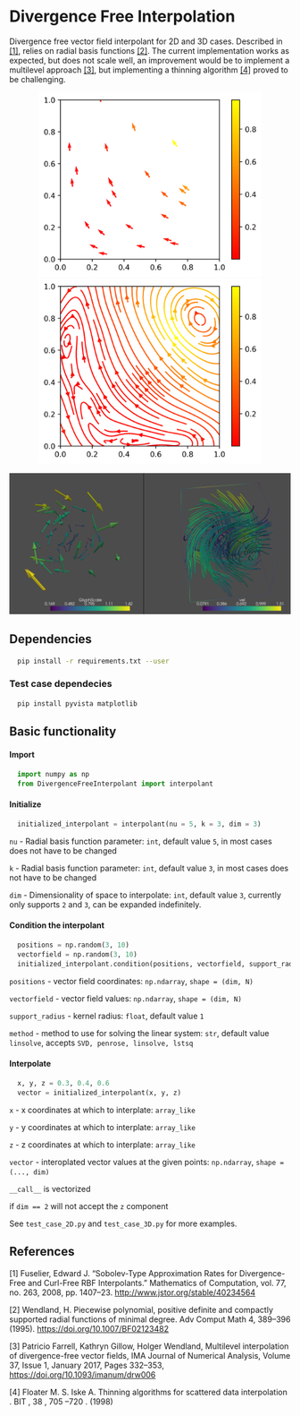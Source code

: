 
# Divergence Free Interpolation

Divergence free vector field interpolant for 2D and 3D cases. 
Described in [[1]](#1), relies on radial basis functions [[2]](#2). 
The current implementation works as expected, but does not scale well, 
an improvement would be to implement a multilevel approach [[3]](#3), 
but implementing a thinning algorithm [[4]](#4) proved to be challenging.

<p align="center">
  <img src="graphics/2D_sample_field.png" width="400" title="2D vector field">
  <img src="graphics/2D_interpolated_field.png" width="400">
</p>

![3D vector field](https://github.com/Peteris-Zvejnieks/DivergenceFreeInterpolation/blob/main/graphics/3D_field.png)

## Dependencies

```bash
  pip install -r requirements.txt --user
```
### Test case dependecies
```bash
  pip install pyvista matplotlib
```
## Basic functionality

#### Import
```python
  import numpy as np
  from DivergenceFreeInterpolant import interpolant
```

#### Initialize
```python
  initialized_interpolant = interpolant(nu = 5, k = 3, dim = 3)
```
`nu` - Radial basis function parameter: `int`, default value `5`, 
in most cases does not have to be changed

`k` - Radial basis function parameter: `int`, default value `3`, 
in most cases does not have to be changed

`dim` - Dimensionality of space to interpolate: `int`, default value `3`,
currently only supports `2` and `3`, can be expanded indefinitely.

#### Condition the interpolant
```python
  positions = np.random(3, 10)
  vectorfield = np.random(3, 10)
  initialized_interpolant.condition(positions, vectorfield, support_radius = 0.2, method = 'linsolve')
```
`positions` - vector field coordinates: `np.ndarray`, `shape = (dim, N)`

`vectorfield` - vector field values: `np.ndarray`, `shape = (dim, N)`

`support_radius` - kernel radius: `float`, default value `1`

`method` - method to use for solving the linear system: `str`, default value `linsolve`,
accepts `SVD, penrose, linsolve, lstsq`

#### Interpolate
```python
  x, y, z = 0.3, 0.4, 0.6
  vector = initialized_interpolant(x, y, z)
```
`x` - x coordinates at which to interplate: `array_like`

`y` - y coordinates at which to interplate: `array_like`

`z` - z coordinates at which to interplate: `array_like`

`vector` - interoplated vector values at the given points: `np.ndarray`, `shape = (..., dim)`

`__call__` is vectorized

if `dim == 2` will not accept the `z` component

See `test_case_2D.py` and `test_case_3D.py` for more examples.
## References

<a id="1">[1]</a> Fuselier, Edward J. 
“Sobolev-Type Approximation Rates for Divergence-Free and Curl-Free RBF Interpolants.” 
Mathematics of Computation, vol. 77, no. 263, 2008, pp. 1407–23. 
http://www.jstor.org/stable/40234564

<a id="2">[2]</a> Wendland, H. 
Piecewise polynomial, positive definite and compactly supported radial functions of minimal degree. 
Adv Comput Math 4, 389–396 (1995). 
https://doi.org/10.1007/BF02123482

<a id="3">[3]</a> Patricio Farrell, Kathryn Gillow, Holger Wendland, 
Multilevel interpolation of divergence-free vector fields, 
IMA Journal of Numerical Analysis, Volume 37, Issue 1, January 2017, Pages 332–353, 
https://doi.org/10.1093/imanum/drw006

<a id="4">[4]</a> Floater M. S. Iske A. 
Thinning algorithms for scattered data interpolation . 
BIT , 38 , 705 –720 . (1998) 
